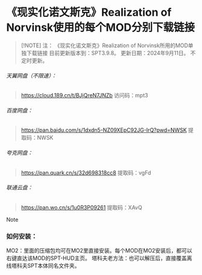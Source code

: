 # 《现实化诺文斯克》Realization of Norvinsk使用的每个MOD分别下载链接


> [!NOTE] 注：
> 《现实化诺文斯克》Realization of Norvinsk所用的MOD单独下载链接
> 目前更新版本到：SPT3.9.8。
> 更新日期：2024年9月11日。
> 不定时更新。
> 


###### 天翼网盘（不限速）：
>https://cloud.189.cn/t/BJjQreN7JNZb 
>访问码：mpt3

###### 百度网盘：
>https://pan.baidu.com/s/1dxdn5-NZ09XEpC92JG-IrQ?pwd=NWSK 
>提取码：NWSK 

###### 夸克网盘：
>https://pan.quark.cn/s/32d698318cc8
>提取码：vgFd

###### 联通云盘：
>https://pan.wo.cn/s/1u0R3P09261
>提取码：XAvQ

> [!NOTE]
> ### **如何安装**：
> MO2：里面的压缩包均可在MO2里直接安装。每个MOD在MO2安装后，都可以右键直达该MOD的SPT-HUD主页。 
> 塔科夫老方法：也可以解压后，直接覆盖离线塔科夫SPT本体同名文件夹。
